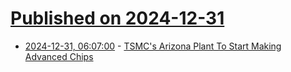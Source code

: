 # [Published on 2024-12-31](index.md)

* [2024-12-31, 06:07:00](https://soylentnews.org/article.pl?sid=24/12/30/0454203&from=rss) - [TSMC's Arizona Plant To Start Making Advanced Chips](https://soylentnews.org/article.pl?sid=24/12/30/0454203&from=rss)
